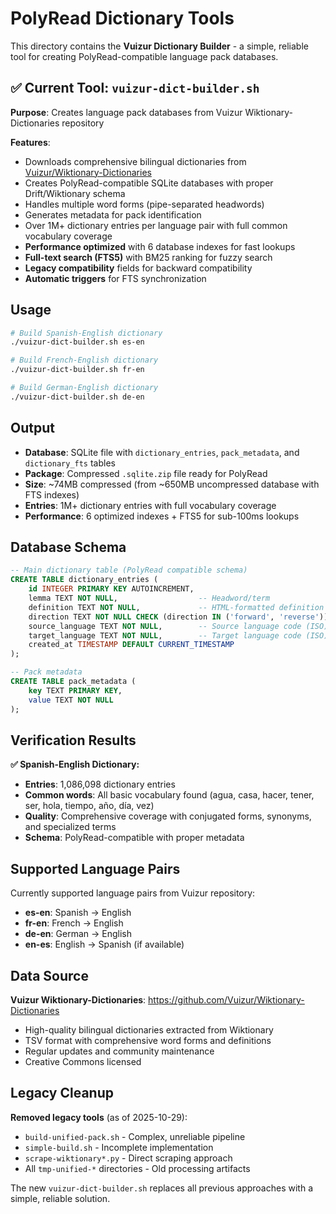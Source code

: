 # PolyRead Dictionary Tools

This directory contains the **Vuizur Dictionary Builder** - a simple, reliable tool for creating PolyRead-compatible language pack databases.

## ✅ Current Tool: `vuizur-dict-builder.sh`

**Purpose**: Creates language pack databases from Vuizur Wiktionary-Dictionaries repository

**Features**:
- Downloads comprehensive bilingual dictionaries from [Vuizur/Wiktionary-Dictionaries](https://github.com/Vuizur/Wiktionary-Dictionaries)
- Creates PolyRead-compatible SQLite databases with proper Drift/Wiktionary schema
- Handles multiple word forms (pipe-separated headwords)
- Generates metadata for pack identification
- Over 1M+ dictionary entries per language pair with full common vocabulary coverage
- **Performance optimized** with 6 database indexes for fast lookups
- **Full-text search (FTS5)** with BM25 ranking for fuzzy search
- **Legacy compatibility** fields for backward compatibility
- **Automatic triggers** for FTS synchronization

## Usage

```bash
# Build Spanish-English dictionary
./vuizur-dict-builder.sh es-en

# Build French-English dictionary  
./vuizur-dict-builder.sh fr-en

# Build German-English dictionary
./vuizur-dict-builder.sh de-en
```

## Output

- **Database**: SQLite file with `dictionary_entries`, `pack_metadata`, and `dictionary_fts` tables
- **Package**: Compressed `.sqlite.zip` file ready for PolyRead
- **Size**: ~74MB compressed (from ~650MB uncompressed database with FTS indexes)
- **Entries**: 1M+ dictionary entries with full vocabulary coverage
- **Performance**: 6 optimized indexes + FTS5 for sub-100ms lookups

## Database Schema

```sql
-- Main dictionary table (PolyRead compatible schema)
CREATE TABLE dictionary_entries (
    id INTEGER PRIMARY KEY AUTOINCREMENT,
    lemma TEXT NOT NULL,                  -- Headword/term  
    definition TEXT NOT NULL,             -- HTML-formatted definition
    direction TEXT NOT NULL CHECK (direction IN ('forward', 'reverse')),
    source_language TEXT NOT NULL,        -- Source language code (ISO)
    target_language TEXT NOT NULL,        -- Target language code (ISO)
    created_at TIMESTAMP DEFAULT CURRENT_TIMESTAMP
);

-- Pack metadata
CREATE TABLE pack_metadata (
    key TEXT PRIMARY KEY,
    value TEXT NOT NULL
);
```

## Verification Results

**✅ Spanish-English Dictionary:**
- **Entries**: 1,086,098 dictionary entries
- **Common words**: All basic vocabulary found (agua, casa, hacer, tener, ser, hola, tiempo, año, día, vez)
- **Quality**: Comprehensive coverage with conjugated forms, synonyms, and specialized terms
- **Schema**: PolyRead-compatible with proper metadata

## Supported Language Pairs

Currently supported language pairs from Vuizur repository:
- **es-en**: Spanish → English
- **fr-en**: French → English  
- **de-en**: German → English
- **en-es**: English → Spanish (if available)

## Data Source

**Vuizur Wiktionary-Dictionaries**: https://github.com/Vuizur/Wiktionary-Dictionaries
- High-quality bilingual dictionaries extracted from Wiktionary
- TSV format with comprehensive word forms and definitions
- Regular updates and community maintenance
- Creative Commons licensed

## Legacy Cleanup

**Removed legacy tools** (as of 2025-10-29):
- `build-unified-pack.sh` - Complex, unreliable pipeline
- `simple-build.sh` - Incomplete implementation  
- `scrape-wiktionary*.py` - Direct scraping approach
- All `tmp-unified-*` directories - Old processing artifacts

The new `vuizur-dict-builder.sh` replaces all previous approaches with a simple, reliable solution.